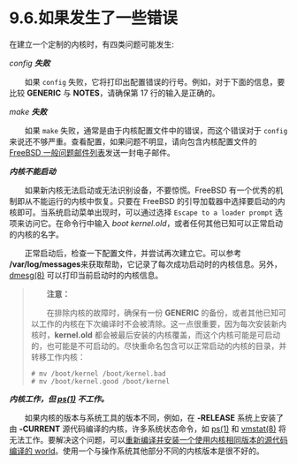 # 9.6.如果发生了一些错误

在建立一个定制的内核时，有四类问题可能发生:

*config* ***失败***

　　如果 `config` 失败，它将打印出配置错误的行号。例如，对于下面的信息，要比较 **GENERIC** 与 **NOTES**，请确保第 17 行的输入是正确的。

*make* ***失败***

　　如果 `make` 失败，通常是由于内核配置文件中的错误，而这个错误对于 `config` 来说还不够严重。查看配置，如果问题不明显，请向包含内核配置文件的[FreeBSD 一般问题邮件列表](https://lists.freebsd.org/subscription/freebsd-questions)发送一封电子邮件。

***内核不能启动***

　　如果新内核无法启动或无法识别设备，不要惊慌。FreeBSD 有一个优秀的机制即从不能运行的内核中恢复。只要在 FreeBSD 的引导加载器中选择要启动的内核即可。当系统启动菜单出现时，可以通过选择 `Escape to a loader prompt` 选项来访问它。在命令行中输入 *boot kernel.old*，或者任何其他已知可以正常启动的内核的名字。

　　正常启动后，检查一下配置文件，并尝试再次建立它。可以参考 **/var/log/messages**来获取帮助，它记录了每次成功启动时的内核信息。另外，[dmesg(8)](https://www.freebsd.org/cgi/man.cgi?query=dmesg&sektion=8&format=html) 可以打印当前启动时的内核信息。

>　　**注意：**
>
>　　在排除内核的故障时，确保有一份 **GENERIC** 的备份，或者其他已知可以工作的内核在下次编译时不会被清除。这一点很重要，因为每次安装新内核时，**kernel.old** 都会被最后安装的内核覆盖，而这个内核可能是可启动的，也可能是不可启动的。尽快重命名包含可以正常启动的内核的目录，并转移工作内核：
>```
># mv /boot/kernel /boot/kernel.bad
># mv /boot/kernel.good /boot/kernel
>```

***内核工作，但 [ps(1)](https://www.freebsd.org/cgi/man.cgi?query=ps&sektion=1&format=html) 不工作。***

　　如果内核的版本与系统工具的版本不同，例如，在 **-RELEASE** 系统上安装了由 **-CURRENT** 源代码编译的内核，许多系统状态命令，如 [ps(1)](https://www.freebsd.org/cgi/man.cgi?query=ps&sektion=1&format=html) 和 [vmstat(8)](https://www.freebsd.org/cgi/man.cgi?query=vmstat&sektion=8&format=html) 将无法工作。要解决这个问题，可以[重新编译并安装一个使用内核相同版本的源代码编译的 world](https://docs.freebsd.org/en/books/handbook/cutting-edge/index.html#makeworld)。使用一个与操作系统其他部分不同的内核版本是很不好的。
